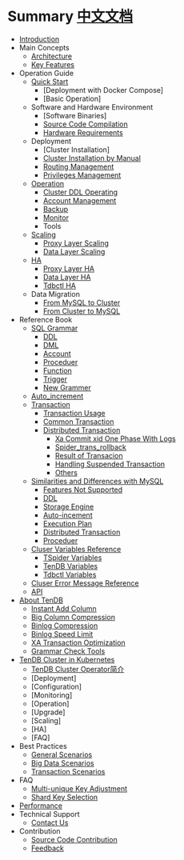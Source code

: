 # Summary [中文文档](SUMMARY.md)

* [Introduction](README-en.md)
* Main Concepts
    * [Architecture](architecture-en.md)
    * [Key Features](key-features-en.md)
* Operation Guide
    * [Quick Start]()
        * [Deployment with Docker Compose]
        * [Basic Operation]
    * Software and Hardware Environment
        * [Software Binaries]
        * [Source Code Compilation](op-guide/compile-en.md)
        * [Hardware Requirements](op-guide/system-en.md)
    * Deployment
        * [Cluster Installation]
        * [Cluster Installation by Manual](op-guide/manual-install-en.md)
        * [Routing Management](op-guide/route-manager-en.md)
        * [Privileges Management](op-guide/cluster-grant-en.md)
    * [Operation](op-guide/cluster-operator-en.md)
        * [Cluster DDL Operating](op-guide/alter-operator-en.md)
        * [Account Management](op-guide/grant-operator-en.md)
        * [Backup](op-guide/backup-en.md)
        * [Monitor](op-guide/monitor-en.md)
        * Tools
    * [Scaling](op-guide/scale-up-down-en.md)
        * [Proxy Layer Scaling](op-guide/TSpider-scale-en.md)
        * [Data Layer Scaling](op-guide/TenDB-scale-en.md)
    * [HA](op-guide/High-availability-en.md)
        * [Proxy Layer HA](op-guide/TSpider-failover-en.md)
        * [Data Layer HA](op-guide/TenDB-failover-en.md)
        * [Tdbctl HA](op-guide/Tdbctl-failover-en.md)
    * Data Migration
        * [From MySQL to Cluster](op-guide/Data-migrate-en.md/#jump1)
        * [From Cluster to MySQL](op-guide/Data-migrate-en.md/#jump3)
* Reference Book
    * [SQL Grammar](re-book/sql-grammar-en.md)   
      * [DDL](re-book/ddl-syntax-en.md)   
      * [DML](re-book/dml-syntax-en.md)
      * [Account](re-book/grant-en.md)
      * [Proceduer](re-book/stored-procedure-en.md)
      * [Function](re-book/function-en.md)
      * [Trigger](re-book/trigger-en.md)
      * [New Grammer](re-book/new-grammar-en.md)
    * [Auto_increment](re-book/auto-increase-en.md)
    * [Transaction](re-book/transaction-en.md)
      * [Transaction Usage](re-book/transaction-en.md#jump2)
      * [Common Transaction](re-book/transaction-en.md#jump3)
      * [Distributed Transaction](re-book/transaction-en.md#jump4)
        * [Xa Commit xid One Phase With Logs](re-book/transaction-en.md#jump41)
        * [Spider_trans_rollback](re-book/transaction-en.md#jump42)
        * [Result of Transacion](re-book/transaction-en.md#jump43)
        * [Handling Suspended Transaction](re-book/transaction-en.md#jump44)
        * [Others](re-book/transaction-en.md#jump5)
    * [Similarities and Differences with MySQL](re-book/mysql-compatibility-en.md/#jump)
        * [Features Not Supported](re-book/mysql-compatibility-en.md/#jump1)
        * [DDL](re-book/mysql-compatibility-en.md/#jump21)
        * [Storage Engine](re-book/mysql-compatibility-en.md/#jump22)
        * [Auto-incement](re-book/mysql-compatibility-en.md/#jump23)
        * [Execution Plan](re-book/mysql-compatibility-en.md#jump24)
        * [Distributed Transaction](re-book/mysql-compatibility-en.md/#jump25)
        * [Proceduer](re-book/mysql-compatibility-en.md#jump26)
    * [Cluser Variables Reference](re-book/parameter-en.md)
      * [TSpider Variables](re-book/tspider-parameter-en.md)
      * [TenDB Variables](re-book/tendb-parameter-en.md)
      * [Tdbctl Variables](re-book/tdbctl-parameter-en.md)
    * [Cluser Error Message Reference](re-book/errorno-en.md)
    * [API](re-book/api-en.md)
* [About TenDB](tendb/tendb-en.md)
    * [Instant Add Column](tendb/instant-add-column-en.md)
    * [Big Column Compression](tendb/blob-compress-en.md)
    * [Binlog Compression](tendb/binlog-compress-en.md)
    * [Binlog Speed Limit](tendb/binlog-speed-limit-en.md)
    * [XA Transaction Optimization](tendb/xafeatures-en.md)
	* [Grammar Check Tools](tendb/tmysqlparse-en.md)
* [TenDB Cluster in Kubernetes](kubernetes/cluster-in-k8s-en.md)
    * [TenDB Cluster Operator简介](kubernetes/cluster-operator-en.md)
    * [Deployment]
    * [Configuration]
    * [Monitoring]
    * [Operation]
    * [Upgrade]
    * [Scaling]
    * [HA]
    * [FAQ]
* Best Practices
    * [General Scenarios](practice/common-bestpractice-en.md)
    * [Big Data Scenarios](practice/bigdatapractice-en.md)
    * [Transaction Scenarios](practice/transactionapplication-en.md)
* FAQ
    * [Multi-unique Key Adjustment](com-problem/multi-unique-key-adjust-en.md)
    * [Shard Key Selection](com-problem/shard-key-choose-en.md)
* [Performance](performance-test-en.md)
* Technical Support
    * [Contact Us](contribution/concat-en.md)
* Contribution
    * [Source Code Contribution](contribution/contribute-en.md)
    * [Feedback](contribution/contribute-en.md#jump2)